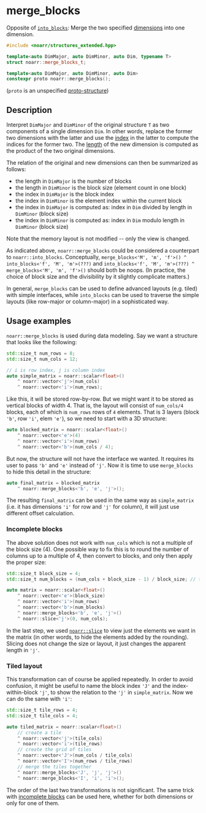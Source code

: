 # merge_blocks

Opposite of [`into_blocks`](into_blocks.md): Merge the two specified [dimensions](../Glossary.md#dimension) into one dimension.

```hpp
#include <noarr/structures_extended.hpp>

template<auto DimMajor, auto DimMinor, auto Dim, typename T>
struct noarr::merge_blocks_t;

template<auto DimMajor, auto DimMinor, auto Dim>
constexpr proto noarr::merge_blocks();
```

(`proto` is an unspecified [proto-structure](../Glossary.md#proto-structure))


## Description

Interpret `DimMajor` and `DimMinor` of the original structure `T` as two components of a single dimension `Dim`.
In other words, replace the former two dimensions with the latter and use the [index](../Glossary.md#index) in the latter to compute the indices for the former two.
The [length](../Glossary.md#length) of the new dimension is computed as the product of the two original dimensions.

The relation of the original and new dimensions can then be summarized as follows:

- the length in `DimMajor` is the number of blocks
- the length in `DimMinor` is the block size (element count in one block)
- the index in `DimMajor` is the block index
- the index in `DimMinor` is the element index within the current block
- the index in `DimMajor` is computed as: index in `Dim` divided by length in `DimMinor` (block size)
- the index in `DimMinor` is computed as: index in `Dim` modulo length in `DimMinor` (block size)

Note that the memory layout is not modified -- only the view is changed.

As indicated above, `noarr::merge_blocks` could be considered a counterpart to `noarr::into_blocks`.
Conceptually, `merge_blocks<'M', 'm', 'f'>() ^ into_blocks<'f', 'M', 'm'>(???)`
and `into_blocks<'f', 'M', 'm'>(???) ^ merge_blocks<'M', 'm', 'f'>()` should both be noops.
(In practice, the choice of block size and the divisibility by it slightly complicate matters.)

In general, `merge_blocks` can be used to define advanced layouts (e.g. tiled) with simple interfaces,
while `into_blocks` can be used to traverse the simple layouts (like row-major or column-major) in a sophisticated way.


## Usage examples

`noarr::merge_blocks` is used during data modeling. Say we want a structure that looks like the following:

```cpp
std::size_t num_rows = 8;
std::size_t num_cols = 12;

// i is row index, j is column index
auto simple_matrix = noarr::scalar<float>()
	^ noarr::vector<'j'>(num_cols)
	^ noarr::vector<'i'>(num_rows);
```

Like this, it will be stored row-by-row. But we might want it to be stored as vertical blocks of width 4.
That is, the layout will consist of `num_cols/4` blocks, each of which is `num_rows` rows of `4` elements.
That is 3 layers (block `'b'`, row `'i'`, elem `'e'`), so we need to start with a 3D structure:

```cpp
auto blocked_matrix = noarr::scalar<float>()
	^ noarr::vector<'e'>(4)
	^ noarr::vector<'i'>(num_rows)
	^ noarr::vector<'b'>(num_cols / 4);
```

But now, the structure will not have the interface we wanted. It requires its user to pass `'b'` and `'e'` instead of `'j'`.
Now it is time to use `merge_blocks` to hide this detail in the structure:

```cpp
auto final_matrix = blocked_matrix
	^ noarr::merge_blocks<'b', 'e', 'j'>();
```

The resulting `final_matrix` can be used in the same way as `simple_matrix` (i.e. it has dimensions `'i'` for row and `'j'` for column),
it will just use different offset calculation.

### Incomplete blocks

The above solution does not work with `num_cols` which is not a multiple of the block size (4).
One possible way to fix this is to round the number of columns up to a multiple of 4,
then convert to blocks, and only then apply the proper size:

```cpp
std::size_t block_size = 4;
std::size_t num_blocks = (num_cols + block_size - 1) / block_size; // this is ceiling(num_cols / block_size)

auto matrix = noarr::scalar<float>()
	^ noarr::vector<'e'>(block_size)
	^ noarr::vector<'i'>(num_rows)
	^ noarr::vector<'b'>(num_blocks)
	^ noarr::merge_blocks<'b', 'e', 'j'>()
	^ noarr::slice<'j'>(0, num_cols);
```

In the last step, we used [`noarr::slice`](slice.md) to view just the elements we want in the matrix
(in other words, to hide the elements added by the rounding).
Slicing does not change the size or layout, it just changes the apparent length in `'j'`.

### Tiled layout

This transformation can of course be applied repeatedly. In order to avoid confusion,
it might be useful to name the block index `'J'` and the index-within-block `'j'`, to show the relation to the `'j'` in `simple_matrix`.
Now we can do the same with `'i'`:

```cpp
std::size_t tile_rows = 4;
std::size_t tile_cols = 4;

auto tiled_matrix = noarr::scalar<float>()
	// create a tile
	^ noarr::vector<'j'>(tile_cols)
	^ noarr::vector<'i'>(tile_rows)
	// create the grid of tiles
	^ noarr::vector<'J'>(num_cols / tile_cols)
	^ noarr::vector<'I'>(num_rows / tile_rows)
	// merge the tiles together
	^ noarr::merge_blocks<'J', 'j', 'j'>()
	^ noarr::merge_blocks<'I', 'i', 'i'>();
```

The order of the last two transformations is not significant.
The same trick with [incomplete blocks](#incomplete-blocks) can be used here, whether for both dimensions or only for one of them.
